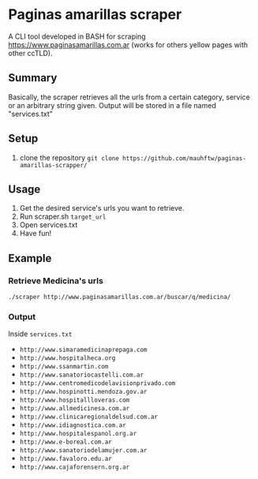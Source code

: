 # Paginas amarillas scraper

A CLI tool developed in BASH for scraping https://www.paginasamarillas.com.ar (works for others yellow pages with other ccTLD).

## Summary

Basically, the scraper retrieves all the urls from a certain category, service or an arbitrary string given. Output will be stored in a file named "services.txt"

## Setup

1. clone the repository `git clone https://github.com/mauhftw/paginas-amarillas-scrapper/`

## Usage

1. Get the desired service's urls  you want to retrieve.
2. Run scraper.sh `target_url`
3. Open services.txt
4. Have fun!

## Example

### Retrieve Medicina's urls

`./scraper http://www.paginasamarillas.com.ar/buscar/q/medicina/`

### Output

Inside `services.txt`

- `http://www.simaramedicinaprepaga.com`
- `http://www.hospitalheca.org`
- `http://www.ssanmartin.com`
- `http://www.sanatoriocastelli.com.ar`
- `http://www.centromedicodelavisionprivado.com`
- `http://www.hospinotti.mendoza.gov.ar`
- `http://www.hospitallloveras.com`
- `http://www.allmedicinesa.com.ar`
- `http://www.clinicaregionaldelsud.com.ar`
- `http://www.idiagnostica.com.ar`
- `http://www.hospitalespanol.org.ar`
- `http://www.e-boreal.com.ar`
- `http://www.sanatoriodelamujer.com.ar`
- `http://www.favaloro.edu.ar`
- `http://www.cajaforensern.org.ar`

